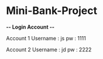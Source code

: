 # Mini-Bank-Project

**-- Login Account --**

Account 1
Username : js
pw : 1111

Account 2
Username : jd
pw : 2222
